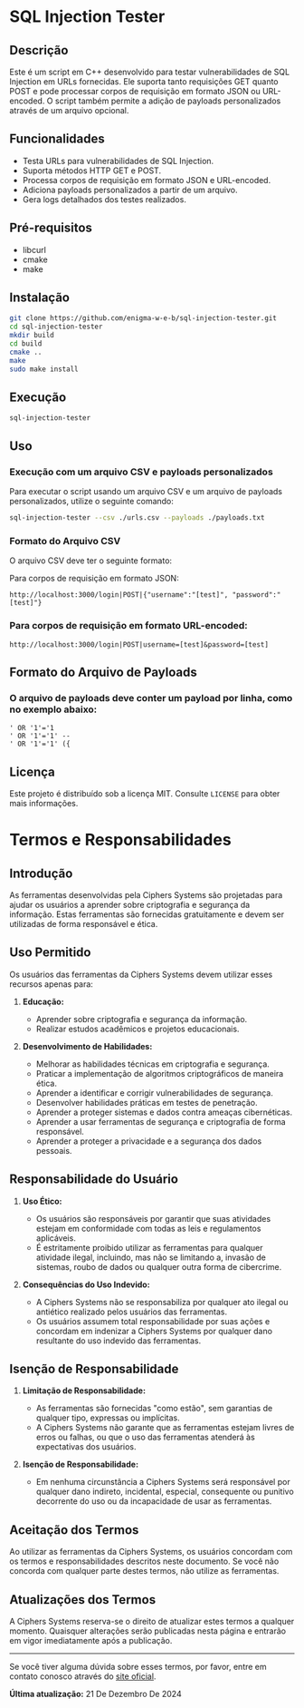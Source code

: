 # SQL Injection Tester

## Descrição

Este é um script em C++ desenvolvido para testar vulnerabilidades de SQL Injection em URLs fornecidas. Ele suporta tanto requisições GET quanto POST e pode processar corpos de requisição em formato JSON ou URL-encoded. O script também permite a adição de payloads personalizados através de um arquivo opcional.

## Funcionalidades

- Testa URLs para vulnerabilidades de SQL Injection.
- Suporta métodos HTTP GET e POST.
- Processa corpos de requisição em formato JSON e URL-encoded.
- Adiciona payloads personalizados a partir de um arquivo.
- Gera logs detalhados dos testes realizados.

## Pré-requisitos

- libcurl
- cmake
- make

## Instalação
```sh
git clone https://github.com/enigma-w-e-b/sql-injection-tester.git
cd sql-injection-tester
mkdir build
cd build
cmake ..
make
sudo make install
```

## Execução

```
sql-injection-tester
```


## Uso

### Execução com um arquivo CSV e payloads personalizados

Para executar o script usando um arquivo CSV e um arquivo de payloads personalizados, utilize o seguinte comando:

```sh
sql-injection-tester --csv ./urls.csv --payloads ./payloads.txt
```

### Formato do Arquivo CSV
O arquivo CSV deve ter o seguinte formato:

Para corpos de requisição em formato JSON:

``` 
http://localhost:3000/login|POST|{"username":"[test]", "password":"[test]"}
```
### Para corpos de requisição em formato URL-encoded:

```
http://localhost:3000/login|POST|username=[test]&password=[test]
```
## Formato do Arquivo de Payloads
### O arquivo de payloads deve conter um payload por linha, como no exemplo abaixo:

```
' OR '1'='1
' OR '1'='1' --
' OR '1'='1' ({
```

## Licença

Este projeto é distribuído sob a licença MIT. Consulte `LICENSE` para obter mais informações.

# Termos e Responsabilidades

## Introdução

As ferramentas desenvolvidas pela Ciphers Systems são projetadas para ajudar os usuários a aprender sobre criptografia e segurança da informação. Estas ferramentas são fornecidas gratuitamente e devem ser utilizadas de forma responsável e ética.

## Uso Permitido

Os usuários das ferramentas da Ciphers Systems devem utilizar esses recursos apenas para:

1. **Educação:**
    - Aprender sobre criptografia e segurança da informação.
    - Realizar estudos acadêmicos e projetos educacionais.

2. **Desenvolvimento de Habilidades:**
    - Melhorar as habilidades técnicas em criptografia e segurança.
    - Praticar a implementação de algoritmos criptográficos de maneira ética.
    - Aprender a identificar e corrigir vulnerabilidades de segurança.
    - Desenvolver habilidades práticas em testes de penetração.
    - Aprender a proteger sistemas e dados contra ameaças cibernéticas.
    - Aprender a usar ferramentas de segurança e criptografia de forma responsável.
    - Aprender a proteger a privacidade e a segurança dos dados pessoais.

## Responsabilidade do Usuário

1. **Uso Ético:**
    - Os usuários são responsáveis por garantir que suas atividades estejam em conformidade com todas as leis e regulamentos aplicáveis.
    - É estritamente proibido utilizar as ferramentas para qualquer atividade ilegal, incluindo, mas não se limitando a, invasão de sistemas, roubo de dados ou qualquer outra forma de cibercrime.

2. **Consequências do Uso Indevido:**
    - A Ciphers Systems não se responsabiliza por qualquer ato ilegal ou antiético realizado pelos usuários das ferramentas.
    - Os usuários assumem total responsabilidade por suas ações e concordam em indenizar a Ciphers Systems por qualquer dano resultante do uso indevido das ferramentas.

## Isenção de Responsabilidade

1. **Limitação de Responsabilidade:**
    - As ferramentas são fornecidas "como estão", sem garantias de qualquer tipo, expressas ou implícitas.
    - A Ciphers Systems não garante que as ferramentas estejam livres de erros ou falhas, ou que o uso das ferramentas atenderá às expectativas dos usuários.

2. **Isenção de Responsabilidade:**
    - Em nenhuma circunstância a Ciphers Systems será responsável por qualquer dano indireto, incidental, especial, consequente ou punitivo decorrente do uso ou da incapacidade de usar as ferramentas.

## Aceitação dos Termos

Ao utilizar as ferramentas da Ciphers Systems, os usuários concordam com os termos e responsabilidades descritos neste documento. Se você não concorda com qualquer parte destes termos, não utilize as ferramentas.

## Atualizações dos Termos

A Ciphers Systems reserva-se o direito de atualizar estes termos a qualquer momento. Quaisquer alterações serão publicadas nesta página e entrarão em vigor imediatamente após a publicação.

---

Se você tiver alguma dúvida sobre esses termos, por favor, entre em contato conosco através do [site oficial](https://ciphers.systems).

**Última atualização:** 21 De Dezembro De 2024
